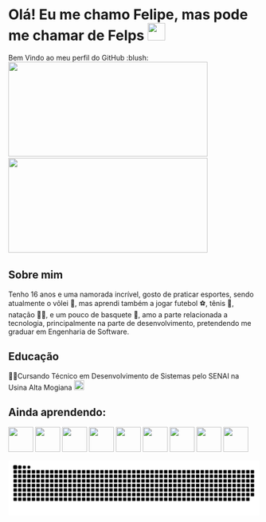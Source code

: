 <div>
<h1>Olá! Eu me chamo Felipe, mas pode me chamar de Felps <img src="https://cdn.jsdelivr.net/gh/devicons/devicon@latest/icons/devicon/devicon-original.svg" width = 35px, height = 35px /> </h1>
          
</div>
Bem Vindo ao meu perfil do GitHub :blush:
<div>
  <img loading="lazy" height="190em" width="400em" src="https://github-readme-stats.vercel.app/api/top-langs/?username=Felps-Santos&layout=compact&langs_count=7&theme=radical"/>
  <img loading="lazy" height="190em" width="400em" src="https://github-readme-stats.vercel.app/api?username=Felps-Santos&layout=compact&langs_count=7&hide=contribs,issues&theme=radical"/>
          
</div>

<h2>Sobre mim</h2>
Tenho 16 anos e uma namorada incrível, gosto de praticar esportes, sendo atualmente o vôlei 🏐,
mas aprendi também a jogar futebol ⚽, tênis 🎾, natação 🏊‍♂️, e um pouco de basquete 🏀, amo a parte relacionada a tecnologia, principalmente na parte de desenvolvimento, pretendendo me graduar em Engenharia de Software.

<h2>Educação</h2>
<div>
👨‍💻Cursando Técnico em Desenvolvimento de Sistemas pelo SENAI na Usina Alta Mogiana 
  <img src = "https://encrypted-tbn0.gstatic.com/images?q=tbn:ANd9GcQyYM_Llke9B05CW72EX8KJQ22yAT7Psp6pqDgob-Zmig&s", width = 20px, height = 20px>
</div>

<h2>Ainda aprendendo:</h2>
<div>
  
  <img src="https://cdn.jsdelivr.net/gh/devicons/devicon@latest/icons/html5/html5-original.svg" width = 50px, height = 50px />
  <img src="https://cdn.jsdelivr.net/gh/devicons/devicon@latest/icons/css3/css3-original.svg" width = 50px, height = 50px />
  <img src="https://cdn.jsdelivr.net/gh/devicons/devicon@latest/icons/javascript/javascript-original.svg" width = 50px, height = 50px />
  <img src="https://cdn.jsdelivr.net/gh/devicons/devicon@latest/icons/react/react-original.svg" width = 50px, height = 50px />
  <img src="https://cdn.jsdelivr.net/gh/devicons/devicon@latest/icons/mysql/mysql-original-wordmark.svg" width = 50px, height = 50px />
  <img src="https://cdn.jsdelivr.net/gh/devicons/devicon@latest/icons/vscode/vscode-original.svg" width = 50px, height = 50px />
  <img src="https://cdn.jsdelivr.net/gh/devicons/devicon@latest/icons/arduino/arduino-original.svg" width = 50px, height = 50px />
  <img src="https://cdn.jsdelivr.net/gh/devicons/devicon@latest/icons/linux/linux-original.svg" width = 50px, height = 50px />
  <img src="https://cdn.jsdelivr.net/gh/devicons/devicon@latest/icons/linkedin/linkedin-original.svg" width = 50px, height = 50px />
                  
</div>

 ![Snake animation](https://raw.githubusercontent.com/Platane/snk/output/github-contribution-grid-snake.svg)
